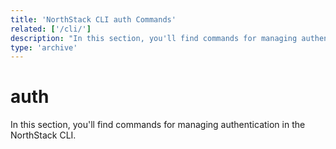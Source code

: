 ```yaml
---
title: 'NorthStack CLI auth Commands'
related: ['/cli/']
description: "In this section, you'll find commands for managing authentication in the NorthStack CLI."
type: 'archive'
---
```


# auth

In this section, you'll find commands for managing authentication in the NorthStack CLI.
